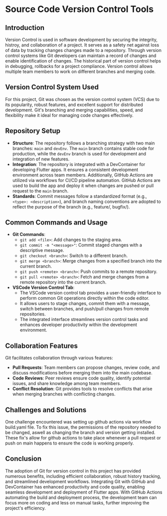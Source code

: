 # Source Code Version Control Tools

## Introduction
Version Control is used in software development by securing the integrity, histroy, and collaboration of a project. It serves as a safety net against loss of data by tracking changes changes made to a repository. Through version control systems like Git developers can maintain a record of changes and enable identification of changes. The historical part of version control helps in debugging, rollbacks for a project compliance. Version control allows multiple team members to work on different branches and merging code. 

## Version Control System Used
For this project, Git was chosen as the version control system (VCS) due to its popularity, robust features, and excellent support for distributed development. Git's branching and merging capabilities, speed, and flexibility make it ideal for managing code changes effectively. 

## Repository Setup
- **Structure**: The repository follows a branching strategy with two main branches: `main` and `devEnv`. The `main` branch contains stable code for production, while the `devEnv` branch is used for development and integration of new features.
- **Integration**: The repository is integrated with a DevContainer for developing Flutter apps. It ensures a consistent development environment across team members. Additionally, GitHub Actions are utilized via workflows for CI/CD pipeline automation. GitHub Actions are used to build the app and deploy it when changes are pushed or pull request to the `main` branch.
- **Standards**: Commit messages follow a standardized format (e.g., `<type>: <description>`), and branch naming conventions are adopted to reflect the purpose of the branch (e.g., feature/<feature-name>, bugfix/<issue-number>).

## Common Commands and Usage
- **Git Commands**:
    - `git add <file>`: Add changes to the staging area.
    - `git commit -m "<message>"`: Commit staged changes with a descriptive message.
    - `git checkout <branch>`: Switch to a different branch.
    - `git merge <branch>`: Merge changes from a specified branch into the current branch.
    - `git push <remote> <branch>`: Push commits to a remote repository.
    - `git pull <remote> <branch>`: Fetch and merge changes from a remote repository into the current branch.
- **VSCode Version Control Tab**:
    - The VSCode version control tab provides a user-friendly interface to perform common Git operations directly within the code editor.
    - It allows users to stage changes, commit them with a message, switch between branches, and push/pull changes from remote repositories.
    - The integrated interface streamlines version control tasks and enhances developer productivity within the development environment.


## Collaboration Features
Git facilitates collaboration through various features:
- **Pull Requests**: Team members can propose changes, review code, and discuss modifications before merging them into the main codebase.
- **Code Reviews**: Peer reviews ensure code quality, identify potential issues, and share knowledge among team members.
- **Conflict Resolution**: Git provides tools to resolve conflicts that arise when merging branches with conflicting changes.

## Challenges and Solutions
One challenge encountered was setting up github actions via workflow build.yaml file. To fix this issue, the permissions of the repository needed to be changed, aswell as changing the branch and version getting installed. These fix's allow for github actions to take place whenever a pull request or push on main happens to ensure the code is working properly.

## Conclusion
The adoption of Git for version control in this project has provided numerous benefits, including efficient collaboration, robust history tracking, and streamlined development workflows. Integrating Git with GitHub and DevContainer has enhanced productivity and code quality, enabling seamless development and deployment of Flutter apps. With GitHub Actions automating the build and deployment process, the development team can focus more on coding and less on manual tasks, further improving the project's efficiency.